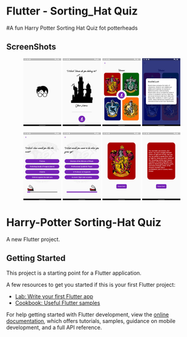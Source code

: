 # Flutter - Sorting_Hat Quiz

#A fun Harry Potter Sorting Hat Quiz fot potterheads


## ScreenShots
<p align="center">
<img src="https://github.com/palak2665/SortingHat_Quiz/blob/main/assets/ScreenShots/ss_1.png?raw=true" width ="20%">
<img src="https://github.com/palak2665/SortingHat_Quiz/blob/main/assets/ScreenShots/ss_2.png?raw=true" width ="20%">
<img src="https://github.com/palak2665/SortingHat_Quiz/blob/main/assets/ScreenShots/ss_3.png?raw=true" width ="20%">
<img src="https://github.com/palak2665/SortingHat_Quiz/blob/main/assets/ScreenShots/ss_4.png?raw=true" width ="20%">
<p align="center"><img src="https://github.com/palak2665/SortingHat_Quiz/blob/main/assets/ScreenShots/ss_5.png?raw=true" width ="20%">
<img src="https://github.com/palak2665/SortingHat_Quiz/blob/main/assets/ScreenShots/ss_6.png?raw=true" width ="20%">
<img src="https://github.com/palak2665/SortingHat_Quiz/blob/main/assets/ScreenShots/ss_7.png?raw=true" width ="20%">
<img src="https://github.com/palak2665/SortingHat_Quiz/blob/main/assets/ScreenShots/ss_8.png?raw=true" width ="20%">
</p>

# Harry-Potter Sorting-Hat Quiz

A new Flutter project.

## Getting Started

This project is a starting point for a Flutter application.

A few resources to get you started if this is your first Flutter project:

- [Lab: Write your first Flutter app](https://docs.flutter.dev/get-started/codelab)
- [Cookbook: Useful Flutter samples](https://docs.flutter.dev/cookbook)

For help getting started with Flutter development, view the
[online documentation](https://docs.flutter.dev/), which offers tutorials,
samples, guidance on mobile development, and a full API reference.

